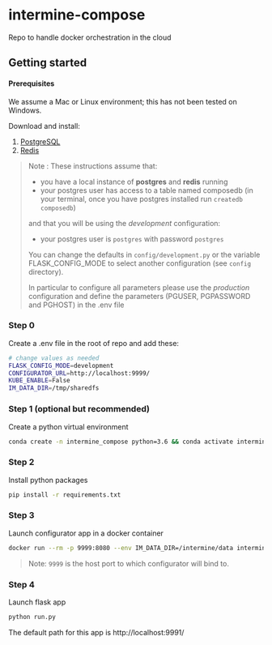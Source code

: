 # intermine-compose
Repo to handle docker orchestration in the cloud

## Getting started

#### Prerequisites

We assume a Mac or Linux environment; this has not been tested on Windows. 

Download and install: 

1. [PostgreSQL](https://www.postgresql.org/download/)
2. [Redis](https://redis.io/download)

> Note : These instructions assume that:
>- you have a local instance of **postgres** and **redis** running
>- your postgres user has access to a table named composedb (in your terminal, once you have postgres installed run `createdb composedb`)
>
> and that you will be using the *development* configuration:
>- your postgres user is `postgres` with password `postgres`
>
> You can change the defaults in `config/development.py` or the variable FLASK_CONFIG_MODE to select another configuration (see `config` directory).
>
> In particular to configure all parameters please use the *production* configuration and define the parameters (PGUSER, PGPASSWORD and PGHOST) in the .env file

### Step 0
Create a .env file in the root of repo and add these:
```bash
# change values as needed
FLASK_CONFIG_MODE=development
CONFIGURATOR_URL=http://localhost:9999/
KUBE_ENABLE=False
IM_DATA_DIR=/tmp/sharedfs
```
### Step 1 (optional but recommended)
Create a python virtual environment
```bash
conda create -n intermine_compose python=3.6 && conda activate intermine_compose
```
### Step 2
Install python packages
```bash
pip install -r requirements.txt
```
### Step 3
Launch configurator app in a docker container
```bash
docker run --rm -p 9999:8080 --env IM_DATA_DIR=/intermine/data intermine/configurator:latest
```
> Note: `9999` is the host port to which configurator will bind to.

### Step 4
Launch flask app
```bash
python run.py
```

The default path for this app is http://localhost:9991/ 
